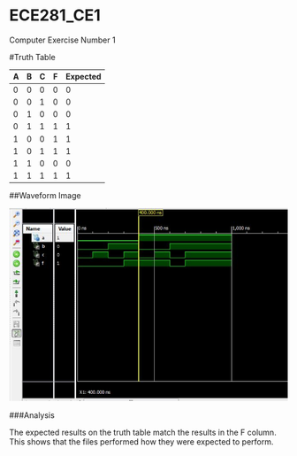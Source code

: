 ECE281_CE1
==========

Computer Exercise Number 1

#Truth Table

| A | B | C | F | Expected |
|---|---|---|---|----------|
| 0 | 0 | 0 | 0 |    0     |
| 0 | 0 | 1 | 0 |    0     |
| 0 | 1 | 0 | 0 |    0     |
| 0 | 1 | 1 | 1 |    1     |
| 1 | 0 | 0 | 1 |    1     |
| 1 | 0 | 1 | 1 |    1     |
| 1 | 1 | 0 | 0 |    0     |
| 1 | 1 | 1 | 1 |    1     |

##Waveform Image

![alt text](https://github.com/EricaLewandowski/ECE281_CE1/blob/master/waveform.png) 

###Analysis

The expected results on the truth table match the results in the F column. 
This shows that the files performed how they were expected to perform. 

